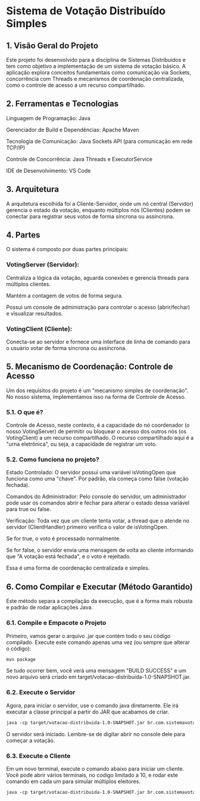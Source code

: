 # Sistema de Votação Distribuído Simples
## 1. Visão Geral do Projeto
Este projeto foi desenvolvido para a disciplina de Sistemas Distribuídos e tem como objetivo a implementação de um sistema de votação básico. A aplicação explora conceitos fundamentais como comunicação via Sockets, concorrência com Threads e mecanismos de coordenação centralizada, como o controle de acesso a um recurso compartilhado.

## 2. Ferramentas e Tecnologias
Linguagem de Programação: Java

Gerenciador de Build e Dependências: Apache Maven

Tecnologia de Comunicação: Java Sockets API (para comunicação em rede TCP/IP)

Controle de Concorrência: Java Threads e ExecutorService

IDE de Desenvolvimento: VS Code

## 3. Arquitetura
A arquitetura escolhida foi a Cliente-Servidor, onde um nó central (Servidor) gerencia o estado da votação, enquanto múltiplos nós (Clientes) podem se conectar para registrar seus votos de forma síncrona ou assíncrona.

## 4. Partes
O sistema é composto por duas partes principais:

### VotingServer (Servidor):

Centraliza a lógica da votação, aguarda conexões e gerencia threads para múltiplos clientes.

Mantém a contagem de votos de forma segura.

Possui um console de administração para controlar o acesso (abrir/fechar) e visualizar resultados.

### VotingClient (Cliente):

Conecta-se ao servidor e fornece uma interface de linha de comando para o usuário votar de forma síncrona ou assíncrona.

## 5. Mecanismo de Coordenação: Controle de Acesso
Um dos requisitos do projeto é um "mecanismo simples de coordenação". No nosso sistema, implementamos isso na forma de Controle de Acesso.

### 5.1. O que é?
Controle de Acesso, neste contexto, é a capacidade do nó coordenador (o nosso VotingServer) de permitir ou bloquear o acesso dos outros nós (os VotingClient) a um recurso compartilhado. O recurso compartilhado aqui é a "urna eletrônica", ou seja, a capacidade de registrar um voto.

### 5.2. Como funciona no projeto?

Estado Controlado: O servidor possui uma variável isVotingOpen que funciona como uma "chave". Por padrão, ela começa como false (votação fechada).

Comandos do Administrador: Pelo console do servidor, um administrador pode usar os comandos abrir e fechar para alterar o estado dessa variável para true ou false.

Verificação: Toda vez que um cliente tenta votar, a thread que o atende no servidor (ClientHandler) primeiro verifica o valor de isVotingOpen.

Se for true, o voto é processado normalmente.

Se for false, o servidor envia uma mensagem de volta ao cliente informando que "A votação está fechada", e o voto é rejeitado.

Essa é uma forma de coordenação centralizada e simples.

## 6. Como Compilar e Executar (Método Garantido)
Este método separa a compilação da execução, que é a forma mais robusta e padrão de rodar aplicações Java.

### 6.1. Compile e Empacote o Projeto
Primeiro, vamos gerar o arquivo .jar que contém todo o seu código compilado. Execute este comando apenas uma vez (ou sempre que alterar o código):
```diff
mvn package
```
Se tudo ocorrer bem, você verá uma mensagem "BUILD SUCCESS" e um novo arquivo será criado em target/votacao-distribuida-1.0-SNAPSHOT.jar.

### 6.2. Execute o Servidor
Agora, para iniciar o servidor, use o comando java diretamente. Ele irá executar a classe principal a partir do JAR que acabamos de criar.
```diff
java -cp target/votacao-distribuida-1.0-SNAPSHOT.jar br.com.sistemavotacao.server.VotingServer
```
O servidor será iniciado. Lembre-se de digitar abrir no console dele para começar a votação.

### 6.3. Execute o Cliente
Em um novo terminal, execute o comando abaixo para iniciar um cliente. Você pode abrir vários terminais, no codigo limitado a 10, e rodar este comando em cada um para simular múltiplos eleitores.
```diff
java -cp target/votacao-distribuida-1.0-SNAPSHOT.jar br.com.sistemavotacao.client.VotingClient
```
